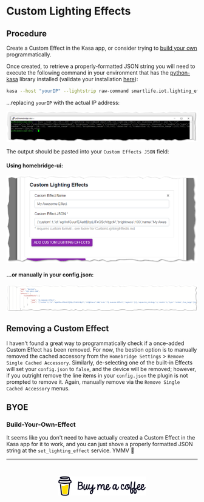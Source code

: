 # Custom Lighting Effects

## Procedure

Create a Custom Effect in the Kasa app, or consider trying to [build your own](#BYOE) programmatically.

Once created, to retrieve a properly-formatted JSON string you will need to execute the following command in your environment that has the [python-kasa](https://github.com/python-kasa/python-kasa#readme) library installed (validate your installation [here](README.md#Validation)):


```sh
kasa --host "yourIP" --lightstrip raw-command smartlife.iot.lighting_effect get_lighting_effect | sed "s/ //g"
```

...replacing `yourIP` with the actual IP address:

![grabbingCustomEffectJSON](img/gettingCustomEffectJSON.png)

The output should be pasted into your `Custom Effects JSON` field:

#### Using homebridge-ui:

![setJSONviaUI](img/setJSONviaUI.png)

#### ...or manually in your config.json:

![setJSONviaConfig](img/setJSONviaConfig.png)

## Removing a Custom Effect

I haven't found a great way to programmatically check if a once-added Custom Effect has been removed.  For now, the bestion option is to manually removed the cached accessory from the `Homebridge Settings` > `Remove Single Cached Accessory`.  Similarly, de-selecting one of the built-in Effects will set your `config.json` to `false`, and the device will be removed; however, if you outright remove the line items in your `config.json` the plugin is not prompted to remove it.  Again, manually remove via the `Remove Single Cached Accessory` menus.

## BYOE

### Build-Your-Own-Effect

It seems like you don't need to have actually created a Custom Effect in the Kasa app for it to work, and you can just shove a properly formatted JSON string at the `set_lighting_effect` service.  YMMV :truck:
<br><hr><br>
<p align="center">
    <a href="https://buymeacoffee.com/steveredden"><img src="img/bmc-new-logo.png" width="230"/></a>
</p>

